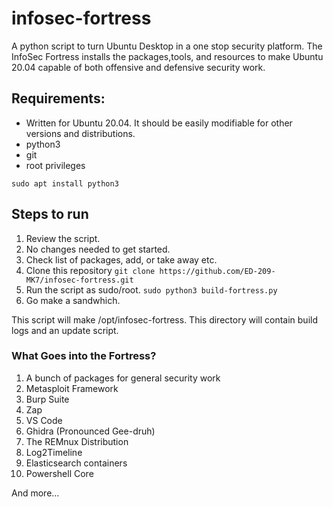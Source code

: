 # infosec-fortress
A python script to turn Ubuntu Desktop in a one stop security platform. The InfoSec Fortress installs the packages,tools, and resources to make Ubuntu 20.04 capable of both offensive and defensive security work.

## Requirements:

+ Written for Ubuntu 20.04. It should be easily modifiable for other versions and distributions.
+ python3
+ git
+ root privileges

`sudo apt install python3`

## Steps to run

1. Review the script.
2. No changes needed to get started.
3. Check list of packages, add, or take away etc.
4. Clone this repository `git clone https://github.com/ED-209-MK7/infosec-fortress.git`
5. Run the script as sudo/root. `sudo python3 build-fortress.py`
6. Go make a sandwhich.

This script will make /opt/infosec-fortress. This directory will contain build logs and an update script.

### What Goes into the Fortress?

1. A bunch of packages for general security work
2. Metasploit Framework
3. Burp Suite
4. Zap
5. VS Code
6. Ghidra (Pronounced Gee-druh)
7. The REMnux Distribution
8. Log2Timeline
9. Elasticsearch containers
10. Powershell Core

And more...